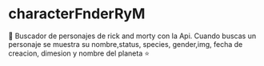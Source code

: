 # characterFnderRyM
🌼 Buscador de personajes de rick and morty con la Api. Cuando buscas un personaje se muestra su nombre,status, species, gender,img, fecha de creacion, dimesion y nombre del planeta ⭐️
